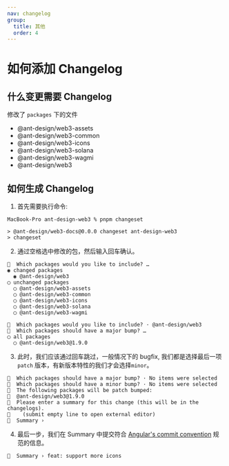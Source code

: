 ```yaml
---
nav: changelog
group:
  title: 其他
  order: 4
---
```


# 如何添加 Changelog

## 什么变更需要 Changelog

修改了 `packages` 下的文件

- @ant-design/web3-assets
- @ant-design/web3-common
- @ant-design/web3-icons
- @ant-design/web3-solana
- @ant-design/web3-wagmi
- @ant-design/web3

## 如何生成 Changelog

1. 首先需要执行命令:

<NormalCommand command="changeset"></NormalCommand>

```
MacBook-Pro ant-design-web3 % pnpm changeset

> @ant-design/web3-docs@0.0.0 changeset ant-design-web3
> changeset
```

2. 通过空格选中修改的包，然后输入回车确认。

```
🦋  Which packages would you like to include? …
◉ changed packages
  ◉ @ant-design/web3
◯ unchanged packages
  ◯ @ant-design/web3-assets
  ◯ @ant-design/web3-common
  ◯ @ant-design/web3-icons
  ◯ @ant-design/web3-solana
  ◯ @ant-design/web3-wagmi
```

```
🦋  Which packages would you like to include? · @ant-design/web3
🦋  Which packages should have a major bump? …
◯ all packages
  ◯ @ant-design/web3@1.9.0
```

3. 此时，我们应该通过回车跳过，一般情况下的 bugfix, 我们都是选择最后一项`patch` 版本，有新版本特性的我们才会选择`minor`。

```
🦋  Which packages should have a major bump? · No items were selected
🦋  Which packages should have a minor bump? · No items were selected
🦋  The following packages will be patch bumped:
🦋  @ant-design/web3@1.9.0
🦋  Please enter a summary for this change (this will be in the changelogs).
🦋    (submit empty line to open external editor)
🦋  Summary ›
```

4. 最后一步，我们在 Summary 中提交符合 [Angular's commit convention](https://github.com/conventional-changelog/conventional-changelog/tree/master/packages/conventional-changelog-angular) 规范的信息。

```
🦋  Summary › feat: support more icons
```
